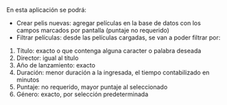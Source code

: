En esta aplicación se podrá:
- Crear pelis nuevas: agregar películas en la base de datos con los campos marcados por pantalla (puntaje no requerido)
- Filtrar películas: desde las películas cargadas, se van a poder filtrar por:
1) Título: exacto o que contenga alguna caracter o palabra deseada
2) Director: igual al título
3) Año de lanzamiento: exacto
4) Duración: menor duración a la ingresada, el tiempo contabilizado en minutos
5) Puntaje: no requerido, mayor puntaje al seleccionado
6) Género: exacto, por selección predeterminada